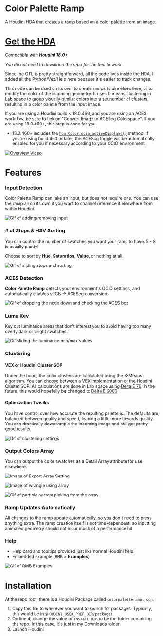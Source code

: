 # Color Palette Ramp
A Houdini HDA that creates a ramp based on a color palette from an image.

# [Get the HDA](https://github.com/jamesrobinsonvfx/colorpaletteramp/raw/0.8.0/houdini18.5/otls/jamesr_colorpaletteramp.hda)


*Compatible with __Houdini 18.0+__*

*You do not need to download the repo for the tool to work*.

Since the OTL is pretty straightforward, all the code lives inside the HDA. I
added all the Python/Vex/Help here because it's easier to track changes.

This node can be used on its own to create ramps to use elsewhere, or to modify
the color of the incoming geometry. It uses k-means clustering in Lab space to
group visually-similar colors into a set number of clusters, resulting in a
color palette from the input image.

If you are using a Houdini build < 18.0.460, and you are using an ACES workflow,
be sure to tick on "Convert Image to ACEScg Colorspace". If you are using
18.0.460+, this step is done for you.

* 18.0.460+ includes the [`hou.Color.ocio_activeDisplays()`](https://www.sidefx.com/docs/houdini/hom/hou/Color.html)
method. If you're using build 460 or later, the ACEScg toggle
will be automatically enabled for you if necessary according to
your OCIO environment.

[![Overview Video](https://github.com/jamesrobinsonvfx/colorpaletteramp/blob/master/docs/images/vimeo_screenshot.png)](https://vimeo.com/423896113 "Color Palette Ramp Demo")

# Features

### Input Detection
Color Palette Ramp can take an input, but does not require one. You can use the
ramp all on its own if you want to channel reference it elsewhere from within
Houdini.

![Gif of adding/removing input](https://github.com/jamesrobinsonvfx/colorpaletteramp/blob/master/docs/images/auto_input.gif)

### \# of Stops & HSV Sorting
You can control the number of swatches you want your ramp to have. 5 - 8 is
usually plenty!

Choose to sort by __Hue__, __Saturation__, __Value__, or nothing at all.

![Gif of sliding stops and sorting](https://github.com/jamesrobinsonvfx/colorpaletteramp/blob/master/docs/images/stops_and_sort.gif)

### ACES Detection
__Color Palette Ramp__ detects your environment's OCIO settings, and automatically
enables sRGB -> ACEScg conversion.

![Gif of dropping the node down and checking the ACES box](https://github.com/jamesrobinsonvfx/colorpaletteramp/blob/master/docs/images/aces_detect.gif)

### Luma Key
Key out luminance areas that don't interest you to avoid having too many overly
dark or bright swatches.

![Gif sliding the luminance min/max values](https://github.com/jamesrobinsonvfx/colorpaletteramp/blob/master/docs/images/luma_keyer.gif)

### Clustering
#### VEX or Houdini Cluster SOP
Under the hood, the color clusters are calculated using the K-Means algorithm.
You can choose between a VEX implementation or the Houdini Cluster SOP. All
calculations are done in Lab space using [Delta E 76](http://zschuessler.github.io/DeltaE/learn/). In the future, this
would hopefully be changed to [Delta E 2000](http://zschuessler.github.io/DeltaE/learn/)

#### Optimization Tweaks
You have control over how accurate the resulting palette is. The defaults are
balanced between quality and speed, leaning a little more towards quality. You
can drastically downsample the incoming image and still get pretty good results.

![Gif of clustering settings](https://github.com/jamesrobinsonvfx/colorpaletteramp/blob/master/docs/images/cluster_settings.gif)

### Output Colors Array
You can output the color swatches as a Detail Array attribute for use elsewhere.

![Image of Export Array Setting](https://github.com/jamesrobinsonvfx/colorpaletteramp/blob/master/docs/images/export_array1.png)

![Image of wrangle using array](https://github.com/jamesrobinsonvfx/colorpaletteramp/blob/master/docs/images/export_array2.png)

![Gif of particle system picking from the array](https://github.com/jamesrobinsonvfx/colorpaletteramp/blob/master/docs/images/export_array3.gif)

### Ramp Updates Automatically
All changes to the ramp update automatically, so you don't need to press anything
extra. The ramp creation itself is not time-dependent, so inputting animated geometry should not incur much of a performance hit


### Help
* Help card and tooltips provided just like normal Houdini help.
* Embedded example (<kbd>RMB</kbd> > __Examples__)

![Gif of RMB Examples](https://github.com/jamesrobinsonvfx/colorpaletteramp/blob/master/docs/images/embedded_example.gif)


# Installation

At the repo root, there is a [Houdini
Package](https://www.sidefx.com/docs/houdini/ref/plugins.html) called
`colorpaletteramp.json`.
1. Copy this file to wherever you want to search for packages. Typically, this
   would be in `$HOUDINI_USER_PREF_DIR/packages`.
2. On line 4, change the value of `INSTALL_DIR` to be the folder containing the
   repo. In this case, it's just in my Downloads folder
3. Launch Houdini